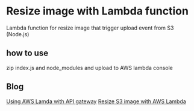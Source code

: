 # Resize image with Lambda function #

Lambda function for resize image that trigger upload event from S3 (Node.js)

## how to use ##

zip index.js and node_modules and upload to AWS lambda console

## Blog ##
[Using AWS Lamda with API gateway](https://engineering.thinknet.co.th/%E0%B8%A5%E0%B8%AD%E0%B8%87%E0%B9%83%E0%B8%8A%E0%B9%89%E0%B8%87%E0%B8%B2%E0%B8%99-aws-lambda-part-1-b1aa6da3e911)
[Resize S3 image with AWS Lambda](https://engineering.thinknet.co.th/%E0%B8%A5%E0%B8%AD%E0%B8%87%E0%B9%83%E0%B8%8A%E0%B9%89%E0%B8%87%E0%B8%B2%E0%B8%99-aws-lambda-part2-resize-%E0%B8%A0%E0%B8%B2%E0%B8%9E%E0%B8%88%E0%B8%B2%E0%B8%81-s3-d99fd3330a86)
